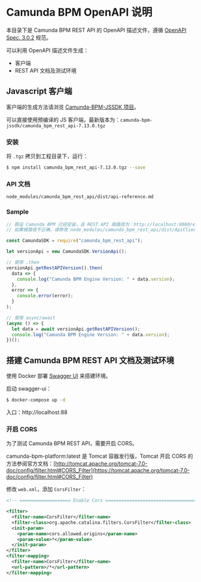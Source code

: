 # Camunda BPM OpenAPI 说明

本目录下是 Camunda BPM REST API 的 OpenAPI 描述文件，遵循 [OpenAPI Spec. 3.0.2](https://swagger.io/docs/specification/about/) 规范。

可以利用 OpenAPI 描述文件生成：

- 客户端
- REST API 文档及测试环境



## Javascript 客户端

客户端的生成方法请浏览 [Camunda-BPM-JSSDK 项目](https://github.com/hustrlee/camunda-bpm-jssdk)。

可以直接使用预编译的 JS 客户端，最新版本为：`camunda-bpm-jssdk/camunda_bpm_rest_api-7.13.0.tgz`



### 安装

将 `.tgz` 拷贝到工程目录下，运行：

```bash
$ npm install camunda_bpm_rest_api-7.13.0.tgz --save
```



### API 文档

`node_modules/camunda_bpm_rest_api/dist/api-reference.md`



### Sample

```javascript
// 假设 Camunda BPM 已经安装，且 REST API 根路径为：http://localhost:8080/engine-rest
// 如果根路径不正确，请修改 node_modules/camunda_bpm_rest_api/dist/ApiClient.js 中的 basePath

const CamundaSDK = require("camunda_bpm_rest_api");

let versionApi = new CamundaSDK.VersionApi();

// 使用 .then
versionApi.getRestAPIVersion().then(
  data => {
    console.log("Camunda BPM Engine Version: " + data.version);
  },
  error => {
    console.error(error);
  }
);

// 使用 async/await
(async () => {
  let data = await versionApi.getRestAPIVersion();
  console.log("Camunda BPM Engine Version: " + data.version);
})();
```



## 搭建 Camunda BPM REST API 文档及测试环境

使用 Docker 部署 [Swagger UI](https://swagger.io/tools/swagger-ui/) 来搭建环境。

启动 swagger-ui：

```bash
$ docker-compose up -d
```

入口：http://localhost:88



### 开启 CORS

为了测试 Camunda BPM REST API，需要开启 CORS。

camunda-bpm-platform:latest 是 Tomcat 容器发行版，Tomcat 开启 CORS 的方法参阅官方文档：[http://tomcat.apache.org/tomcat-7.0-doc/config/filter.html#CORS_Filter](https://tomcat.apache.org/tomcat-7.0-doc/config/filter.html#CORS_Filter)

修改 `web.xml`，添加 `CorsFilter`：

```xml
<!-- =================== Enable Cors ================================== -->

<filter>
  <filter-name>CorsFilter</filter-name>
  <filter-class>org.apache.catalina.filters.CorsFilter</filter-class>
  <init-param>
    <param-name>cors.allowed.origins</param-name>
    <param-value>*</param-value>
  </init-param>
</filter>
<filter-mapping>
  <filter-name>CorsFilter</filter-name>
  <url-pattern>/*</url-pattern>
</filter-mapping>
```

